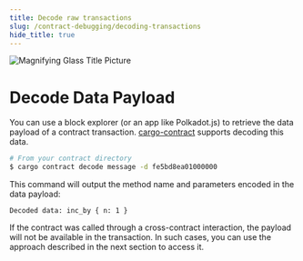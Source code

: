 ```yaml
---
title: Decode raw transactions
slug: /contract-debugging/decoding-transactions
hide_title: true
---
```


![Magnifying Glass Title Picture](/img/title/magnifying-glass.svg)

# Decode Data Payload

You can use a block explorer (or an app like Polkadot.js) to retrieve the data
payload of a contract transaction. [cargo-contract](https://github.com/use-ink/cargo-contract) supports decoding
this data.

```bash
# From your contract directory
$ cargo contract decode message -d fe5bd8ea01000000
```

This command will output the method name and parameters encoded in the data payload:

```
Decoded data: inc_by { n: 1 }
```

If the contract was called through a cross-contract interaction, the payload will not be available in the transaction. In such cases, you can use the approach described in the next section to access it.

